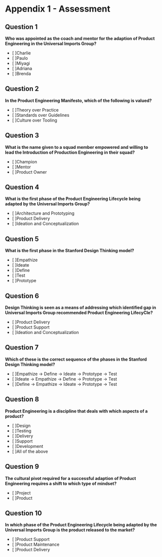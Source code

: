 # Appendix 1 - Assessment

## Question 1

**Who was appointed as the coach and mentor for the adaption of Product Engineering in the Universal Imports Group?**

- [ ]Charlie
- [ ]Paulo
- [ ]Miyagi
- [ ]Adriana
- [ ]Brenda

## Question 2

**In the Product Engineering Manifesto, which of the following is valued?**

- [ ]Theory over Practice
- [ ]Standards over Guidelines
- [ ]Culture over Tooling

## Question 3

**What is the name given to a squad member empowered and willing to lead the Introduction of Production Engineering in their squad?**

- [ ]Champion
- [ ]Mentor
- [ ]Product Owner

## Question 4

**What is the first phase of the Product Engineering Lifecycle being adapted by the Universal Imports Group?**

- [ ]Architecture and Prototyping
- [ ]Product Delivery
- [ ]Ideation and Conceptualization

## Question 5

**What is the first phase in the Stanford Design Thinking model?**

- [ ]Empathize
- [ ]Ideate
- [ ]Define
- [ ]Test
- [ ]Prototype

## Question 6

**Design Thinking is seen as a means of addressing which identified gap in Universal Imports Group recommended Product Engineering LifecyCle?**

- [ ]Product Delivery
- [ ]Product Support
- [ ]Ideation and Conceptualization

## Question 7

**Which of these is the correct sequence of the phases in the Stanford Design Thinking model?**

- [ ]Empathize -> Define -> Ideate -> Prototype -> Test
- [ ]Ideate -> Empathize -> Define -> Prototype -> Test
- [ ]Define -> Empathize -> Ideate -> Prototype -> Test

## Question 8

**Product Engineering is a discipline that deals with which aspects of a product?**

- [ ]Design
- [ ]Testing
- [ ]Delivery
- [ ]Support
- [ ]Development
- [ ]All of the above

## Question 9

**The cultural pivot required for a successful adaption of Product Engineering requires a shift to which type of mindset?**

- [ ]Project
- [ ]Product

## Question 10

**In which phase of the Product Engineering Lifecycle being adapted by the Universal Imports Group is the product released to the market?**

- [ ]Product Support
- [ ]Product Maintenance
- [ ]Product Delivery
